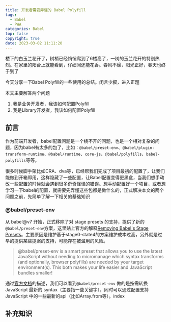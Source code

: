 ```yaml
---
title: 开发者需要弄懂的 Babel Polyfill
tags:
  - Babel
  - PWA
categories: Babel
top: false
copyright: true
date: 2023-03-02 11:11:20
---
```

楼下的白玉兰花开了，树梢已经悄悄爬到了6楼高了，一树的玉兰花开的特别热烈。在家里的阳台上就能看到，仔细闻还能花香。春风不燥，阳光正好，春天也终于到了

今天分享一下Babel Polyfill的一些使用的总结。闲言少叙，进入正题

本文主要解答两个问题
1. 我是业务开发者，我该如何配置Polyfill
2. 我是Library开发者，我该如何配置Polyfill

<!--more-->
## 前言
作为前端开发者，babel配置问题是一个绕不开的问题，也是一个相对复杂的问题，因为babel有太多的包了，比如：`@babel/preset-env`、`@babel/plugin-transform-runtime`、`@babel/runtime`、`core-js`、`@babel/polyfills`、`babel-polyfills`等等。

很多时候脚手架比如CRA、dva等，已经帮我们完成了项目最初的配置了，让我们能做到开箱即用，这样隐藏了一些配置，让Babel配置变得更黑盒，当我们想手动改一些配置的时候就会遇到很多奇奇怪怪的错误。想手动配置好一个项目，或者想学习一下babel的配置，就需要先弄懂这些包都是做什么的，正式解决本文的两个问题之前，先简单了解一下相关的基础知识

### @babel/preset-env
从 babel@v7 开始，正式移除了对 stage presets 的支持，提供了新的`@babel/preset-env`方案，这里贴上官方的解释[Removing Babel's Stage Presets](https://babeljs.io/blog/2018/07/27/removing-babels-stage-presets)。主要原因是维护基于stage0-state4的方案维护成本过高，另外就是过早的提供某些提案的支持，可能存在被滥用的风险。

> @babel/preset-env is a smart preset that allows you to use the latest JavaScript without needing to micromanage which syntax transforms (and optionally, browser polyfills) are needed by your target environment(s). This both makes your life easier and JavaScript bundles smaller!

通过[官方文档](https://babeljs.io/docs/babel-preset-env.html)的描述，我们可以看到`@babel/preset-env` 做的是按需转换 JavaScript 最新的 syntax（主要指一些关键字），同时可以通过配置支持 JavaScript 中的一些最新的api（比如Array.from等）。index

## 补充知识

